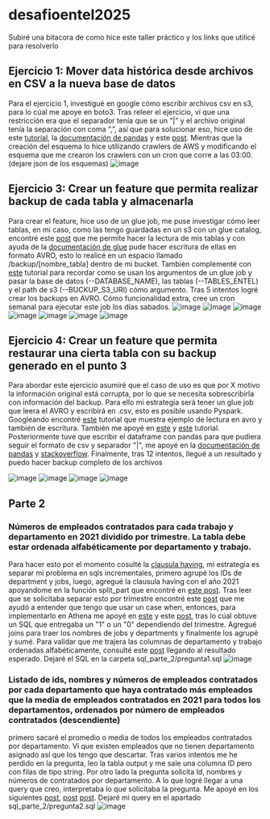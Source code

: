# desafioentel2025
Subiré una bitacora de como hice este taller práctico y los links que utilicé para resolverlo

## Ejercicio 1: Mover data histórica desde archivos en CSV a la nueva base de datos

Para el ejercicio 1, investigué en google cómo escribir archivos csv en s3, para lo cúal me apoye en boto3. Tras releer el ejercicio, ví que una restricción era que el separador tenía que se un “|” y el archivo original tenía la separación con coma “,”, así que para solucionar eso, hice uso de este [tutoríal](https://www.youtube.com/watch?v=z19kO3FAi2s), la [documentación de pandas](https://pandas.pydata.org/docs/reference/api/pandas.DataFrame.to_csv.html) y este [post](https://saturncloud.io/blog/how-to-remove-index-column-while-saving-csv-in-pandas/#:~:text=By%20default%2C%20pandas%20saves%20the,and%20setting%20it%20to%20False%20). Mientras que la creación del esquema lo hice utilizando crawlers de AWS y modificando el esquema que me crearon los crawlers con un cron que corre a las 03:00. (dejare json de los esquemas)
![image](https://github.com/user-attachments/assets/1922ab52-de21-4282-b99c-b22c8c6dd067)

## Ejercicio 3: Crear un feature que permita realizar backup de cada tabla y almacenarla 

Para crear el feature, hice uso de un glue job, me puse investigar cómo leer tablas, en mi caso, como las tengo guardadas en un s3 con un glue catalog, encontré este [post](https://jeevaawsclodejourney.medium.com/etl-pipeline-with-aws-glue-and-pyspark-a-hands-on-poc-5d793cc0f0ba) que me permite hacer la lectura de mis tablas y con ayuda de la [documentación de glue](https://docs.aws.amazon.com/glue/latest/dg/aws-glue-programming-etl-format-avro-home.html) pude hacer escritura de ellas en formato AVRO, esto lo realicé en un espacio llamado /backup/[nombre_tabla] dentro de mi bucket. También complementé con [este](https://youtu.be/q5XLIf_4lmE) tutorial para recordar como se usan los argumentos de un glue job y pasar la base de datos (--DATABASE_NAME), las tablas (--TABLES_ENTEL) y el path de s3 (--BUCKUP_S3_URI) cómo argumento. Tras 5 intentos logré crear los backups en AVRO. Cómo funcionalidad extra, cree un cron semanal para ejecutar este job los días sabados.
![image](https://github.com/user-attachments/assets/ad485e63-69ae-47a0-90de-b2a28ae9b917)
![image](https://github.com/user-attachments/assets/c93e5f4a-e500-4ee1-aeb4-67bebe47fc0d)
![image](https://github.com/user-attachments/assets/50873a9e-22f2-45fa-9fba-bf636b90e8a7)
![image](https://github.com/user-attachments/assets/d6089589-6f00-4d19-8e30-44598b232c25)
![image](https://github.com/user-attachments/assets/570e245a-9218-4cf4-8faf-5f0a959fa357)
![image](https://github.com/user-attachments/assets/13219310-8bb2-47f9-b660-f19396fc97d2)
![image](https://github.com/user-attachments/assets/902d96e3-cf0a-4416-996e-a9587283f90d)

## Ejercicio 4: Crear un feature que permita restaurar una cierta tabla con su backup generado en el punto 3

Para abordar este ejercicio asumiré que el caso de uso es que por X motivo la información original está corrupta, por lo que se necesita sobrescribirla con información del backup. Para ello mi estrategía será tener un glue job que leera el AVRO y escribirá en .csv, esto es posible usando Pyspark. Googleando encontré [este](https://medium.com/@uzzaman.ahmed/using-avro-in-pyspark-a-comprehensive-guide-a6ecd34c120c) tutorial que muestra ejemplo de lectura en avro y también de escritura. También me apoyé en [este](https://sparkbyexamples.com/pyspark/pyspark-write-dataframe-to-csv-file/) y [este](https://aws.plainenglish.io/step-by-step-guide-loading-data-from-s3-into-pyspark-dataframes-with-aws-glue-f742ab664889)  tutorial. Posteriormente tuve que escribir el dataframe con pandas para que pudiera seguir el formato de csv y separador "|", me apoyé en la [documentación de pandas](https://pandas.pydata.org/docs/reference/api/pandas.DataFrame.to_csv.html) y [stackoverflow](https://stackoverflow.com/questions/69905103/how-to-write-in-csv-file-without-creating-folder-in-pyspark). Finalmente, tras 12 intentos, llegué a un resultado y puedo hacer backup completo de los archivos

![image](https://github.com/user-attachments/assets/5f6ffe00-3f02-4a43-992a-1a2386a1fec3)
![image](https://github.com/user-attachments/assets/61178987-144e-4350-a56a-95aa1ac8b30f)
![image](https://github.com/user-attachments/assets/fe852c69-d845-4dee-9ba4-d02492d77a31)
![image](https://github.com/user-attachments/assets/8a1e5b85-f0a4-4c8c-9de7-969b93388c5a)


## Parte 2

### Números de empleados contratados para cada trabajo y departamento en 2021 dividido por trimestre. La tabla debe estar ordenada alfabéticamente por departamento y trabajo. 

Para hacer esto por el momento cosulté la [clausula having](https://www.w3schools.com/sql/sql_having.asp), mi estrategia es separar mi problema en sqls incrementales, primero agrupé los IDs de department y jobs, luego, agregué la clausula having con el año 2021 apoyandome en la función split_part que encontré en [este post](https://repost.aws/questions/QUBlzpy8FwQkydFrVicWXOdQ/does-athena-support-split-function). Tras leer que se solicitaba separar esto por trimestre encontré este [post](https://stackoverflow.com/questions/29297084/sql-group-by-quarters) que me ayudó a entender que tengo que usar un case when, entonces, para implementarlo en Athena me apoyé en [este](https://www.w3schools.com/sql/sql_case.asp) y este [post](https://stackoverflow.com/questions/64803615/how-could-i-use-sql-case-when-correctly-in-athena), tras lo cúal obtuve un SQL que entregaba un "1" o un "0" dependiendo del trimestre. Agregué joins para traer los nombres de jobs y departments y finalmente los agrupé y sumé. Para validar que me trajera las columnas de departamento y trabajo ordenadas alfabéticamente, consulté este [post](https://learnsql.es/blog/una-guia-detallada-de-sql-order-by/) llegando al resultado esperado. Dejaré el SQL en la carpeta sql_parte_2/pregunta1.sql
![image](https://github.com/user-attachments/assets/38977dc4-d63f-4484-9fc8-4694c1042c80)

### Listado de ids, nombres y números de empleados contratados por cada departamento que haya contratado más empleados que la media de empleados contratados en 2021 para todos los departamentos, ordenados por número de empleados contratados (descendiente)

primero sacaré el promedio o media de todos los empleados contratados por departamento. Ví que existen empleados que no tienen departamento asignado así que los tengo que descartar. Tras varios intentos me he perdido en la pregunta, leo la tabla output y me sale una columna ID pero con filas de tipo string. Por otro lado la pregunta solicita Id, nombres y números de contratados por departamento. A lo que logré llegar a una query que creo, interpretaba lo que solicitaba la pregunta. Me apoyé en los siguientes [post](https://www.w3schools.com/sql/sql_avg.asp), [post]([https://stackoverflow.com/questions/18362145/using-aggregate-function-in-where-clause-and-a-different-column-criteria](https://learnsql.com/blog/sql-avg-examples/)) [post](https://www.w3schools.com/sql/sql_join_inner.asp).
Dejaré mi query en el apartado sql_parte_2/pregunta2.sql
![image](https://github.com/user-attachments/assets/849cd7c9-d892-4287-a795-aef7e766766a)






